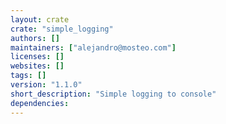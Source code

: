 ```yaml
---
layout: crate
crate: "simple_logging"
authors: []
maintainers: ["alejandro@mosteo.com"]
licenses: []
websites: []
tags: []
version: "1.1.0"
short_description: "Simple logging to console"
dependencies: 
---
```



